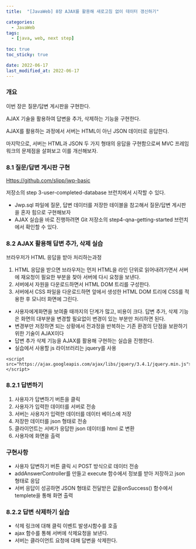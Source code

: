 ```yaml
---
title:  "[JavaWeb] 8장 AJAX를 활용해 새로고침 없이 데이터 갱신하기"

categories:
  - JavaWeb
tags:
  - [java, web, next step]
  
toc: true
toc_sticky: true

date: 2022-06-17
last_modified_at: 2022-06-17
---
```


### 개요

이번 장은 질문/답변 게시판을 구현한다.

AJAX 기술을 활용하여 답변을 추가, 삭제하는 기능을 구현한다.

AJAX를 활용하는 과정에서 서버는 HTML이 아닌 JSON 데이터로 응답한다.

마지막으로, 서버는 HTML과 JSON 두 가지 형태의 응답을 구현함으로써 MVC 프레임워크의 문제점을 살펴보고 이를 개선해보자.

### 8.1 질문/답변 게시판 구현

[Https://github.com/slipp/jwp-basic](https://github.com/slipp/jwp-basic)

저장소의 step 3-user-completed-database 브런치에서 시작할 수 있다.

- Jwp.sql 파일에 질문, 답변 데이터를 저장한 테이블을 참고해서 질문/답변 게시판을 혼자 힘으로 구현해보자
- AJAX 실습을 바로 진행하려면 Git 저장소의 step4-qna-getting-started 브런치에서 확인할 수 있다.

### 8.2 AJAX 활용해 답변 추가, 삭제 실습

브라우저가 HTML 응답을 받아 처리하는과정

1. HTML 응답을 받으면 브라우저는 먼저 HTML을 라인 단위로 읽어내려가면서 서버에 재요청이 필요한 부분을 찾아 서버에 다시 요청을 보낸다.
2. 서버에서 자원을 다운로드하면서 HTML DOM 트리를 구성한다.
3. 서버에서 CSS 파일을 다운로드하면 앞에서 생성한 HTML DOM 트리에 CSS를 적용한 후 모니터 화면에 그린다.

- 사용자에게화면을 보여줄 때까지의 단계가 많고, 비용이 크다. 답변 추가, 삭제 기능은 화면의 대부분을 변경할 필요없이 변경이 있는 부분만 처리하면 된다.
- 변경부만 저장하면 되는 상황에서 전과정을 반복하는 기존 환경의 단점을 보완하기 위한 기술이 AJAX이다
- 답변 추가 삭제 기능을 AJAX를 활용해 구현하는 실습을 진행한다.
- 실습에서 사용할 js 라이브러리는 jquery를 사용

```
<script src="https://ajax.googleapis.com/ajax/libs/jquery/3.4.1/jquery.min.js"></script>
```

### 8.2.1 답변하기

1. 사용자가 답변하기 버튼을 클릭
2. 사용자가 입력한 데이터를 서버로 전송
3. 서버는 사용자가 입력한 데이터를 데이터 베이스에 저장
4. 저장한 데이터를 json 형태로 전송
5. 클라이언트는 서버가 응답한 json 데이터를 html 로 변환
6. 사용자에 화면을 출력

### 구현사항

- 사용자 답변하기 버튼 클릭 시 POST 방식으로 데이터 전송
- addAnswerController를 만들고 execute 함수에서 정보를 받아 저장하고 json 형태로 응답
- 서버 응답이 성공하면 JSON 형태로 전달받은 값을onSuccess() 함수에서 templete을 통해 화면 출력

### 8.2.2 답변 삭제하기 실습

- 삭제 링크에 대해 클릭 이벤트 발생시함수를 호출
- ajax 함수를 통해 서버에 삭제요청을 보낸다.
- 서버는 클라이언트 요청에 대해 답변을 삭제한다.

